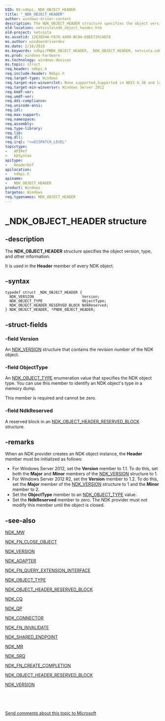 ```yaml
---
UID: NS:ndkpi._NDK_OBJECT_HEADER
title: "_NDK_OBJECT_HEADER"
author: windows-driver-content
description: The NDK_OBJECT_HEADER structure specifies the object version, type, and other information. It is used in the Header member of every NDK object.
old-location: netvista\ndk_object_header.htm
old-project: netvista
ms.assetid: 12E3ED4A-F078-4489-BC84-69EE735CAEF8
ms.author: windowsdriverdev
ms.date: 2/16/2018
ms.keywords: ndkpi/PNDK_OBJECT_HEADER, _NDK_OBJECT_HEADER, netvista.ndk_object_header, PNDK_OBJECT_HEADER structure pointer [Network Drivers Starting with Windows Vista], NDK_OBJECT_HEADER, NDK_OBJECT_HEADER structure [Network Drivers Starting with Windows Vista], PNDK_OBJECT_HEADER, ndkpi/NDK_OBJECT_HEADER
ms.prod: windows-hardware
ms.technology: windows-devices
ms.topic: struct
req.header: ndkpi.h
req.include-header: Ndkpi.h
req.target-type: Windows
req.target-min-winverclnt: None supported,Supported in NDIS 6.30 and later.
req.target-min-winversvr: Windows Server 2012
req.kmdf-ver: 
req.umdf-ver: 
req.ddi-compliance: 
req.unicode-ansi: 
req.idl: 
req.max-support: 
req.namespace: 
req.assembly: 
req.type-library: 
req.lib: 
req.dll: 
req.irql: "<=DISPATCH_LEVEL"
topictype:
-	APIRef
-	kbSyntax
apitype:
-	HeaderDef
apilocation:
-	ndkpi.h
apiname:
-	NDK_OBJECT_HEADER
product: Windows
targetos: Windows
req.typenames: NDK_OBJECT_HEADER
---
```


# _NDK_OBJECT_HEADER structure


## -description


The <b>NDK_OBJECT_HEADER</b> structure specifies the object version, type, and other  information.

It is used in the <b>Header</b> member of every NDK object.


## -syntax


````
typedef struct _NDK_OBJECT_HEADER {
  NDK_VERSION                      Version;
  NDK_OBJECT_TYPE                  ObjectType;
  NDK_OBJECT_HEADER_RESERVED_BLOCK NdkReserved;
} NDK_OBJECT_HEADER, *PNDK_OBJECT_HEADER;
````


## -struct-fields




### -field Version

An <a href="https://msdn.microsoft.com/library/windows/hardware/hh439942">NDK_VERSION</a> structure that contains the revision number of the NDK object.


### -field ObjectType

An <a href="..\ndkpi\ne-ndkpi-_ndk_object_type.md">NDK_OBJECT_TYPE</a> enumeration value that specifies the NDK object type. You can use this member to identify an NDK object's type in a memory dump.

This member is required and cannot be zero.


### -field NdkReserved

A reserved block in an <a href="..\ndkpi\ns-ndkpi-_ndk_object_header_reserved_block.md">NDK_OBJECT_HEADER_RESERVED_BLOCK</a> structure.


## -remarks



When an NDK provider creates an NDK object instance, the <b>Header</b> member must be initialized as follows:

<ul>
<li>
For Windows Server 2012, set the <b>Version</b> member to 1.1. To do this, set both the <b>Major</b> and <b>Minor</b> members of the <a href="https://msdn.microsoft.com/library/windows/hardware/hh439942">NDK_VERSION</a> structure to 1.

</li>
<li>
For Windows Server 2012 R2, set the <b>Version</b> member to 1.2. To do this, set the <b>Major</b> member of the <a href="https://msdn.microsoft.com/library/windows/hardware/hh439942">NDK_VERSION</a> structure to 1 and the <b>Minor</b> member to 2.

</li>
<li>
Set the <b>ObjectType</b>  member to an <a href="..\ndkpi\ne-ndkpi-_ndk_object_type.md">NDK_OBJECT_TYPE</a> value.

</li>
<li>
Set the  <b>NdkReserved</b> member to zero. The NDK provider must not modify this member until the object is closed.

</li>
</ul>



## -see-also

<a href="..\ndkpi\ns-ndkpi-_ndk_mw.md">NDK_MW</a>



<a href="..\ndkpi\nc-ndkpi-ndk_fn_close_object.md">NDK_FN_CLOSE_OBJECT</a>



<a href="https://msdn.microsoft.com/library/windows/hardware/hh439942">NDK_VERSION</a>



<a href="..\ndkpi\ns-ndkpi-_ndk_adapter.md">NDK_ADAPTER</a>



<a href="..\ndkpi\nc-ndkpi-ndk_fn_query_extension_interface.md">NDK_FN_QUERY_EXTENSION_INTERFACE</a>



<a href="..\ndkpi\ne-ndkpi-_ndk_object_type.md">NDK_OBJECT_TYPE</a>



<a href="..\ndkpi\ns-ndkpi-_ndk_object_header_reserved_block.md">NDK_OBJECT_HEADER_RESERVED_BLOCK</a>



<a href="..\ndkpi\ns-ndkpi-_ndk_cq.md">NDK_CQ</a>



<a href="..\ndkpi\ns-ndkpi-_ndk_qp.md">NDK_QP</a>



<a href="..\ndkpi\ns-ndkpi-_ndk_connector.md">NDK_CONNECTOR</a>



<a href="..\ndkpi\nc-ndkpi-ndk_fn_invalidate.md">NDK_FN_INVALIDATE</a>



<a href="..\ndkpi\ns-ndkpi-_ndk_shared_endpoint.md">NDK_SHARED_ENDPOINT</a>



<a href="..\ndkpi\ns-ndkpi-_ndk_mr.md">NDK_MR</a>



<a href="..\ndkpi\ns-ndkpi-_ndk_srq.md">NDK_SRQ</a>



<a href="..\ndkpi\nc-ndkpi-ndk_fn_create_completion.md">NDK_FN_CREATE_COMPLETION</a>



<a href="..\ndkpi\ns-ndkpi-_ndk_object_header_reserved_block.md">NDK_OBJECT_HEADER_RESERVED_BLOCK</a>



<a href="https://msdn.microsoft.com/library/windows/hardware/hh439942">NDK_VERSION</a>



 

 

<a href="mailto:wsddocfb@microsoft.com?subject=Documentation%20feedback [netvista\netvista]:%20NDK_OBJECT_HEADER structure%20 RELEASE:%20(2/16/2018)&amp;body=%0A%0APRIVACY STATEMENT%0A%0AWe use your feedback to improve the documentation. We don't use your email address for any other purpose, and we'll remove your email address from our system after the issue that you're reporting is fixed. While we're working to fix this issue, we might send you an email message to ask for more info. Later, we might also send you an email message to let you know that we've addressed your feedback.%0A%0AFor more info about Microsoft's privacy policy, see http://privacy.microsoft.com/en-us/default.aspx." title="Send comments about this topic to Microsoft">Send comments about this topic to Microsoft</a>

